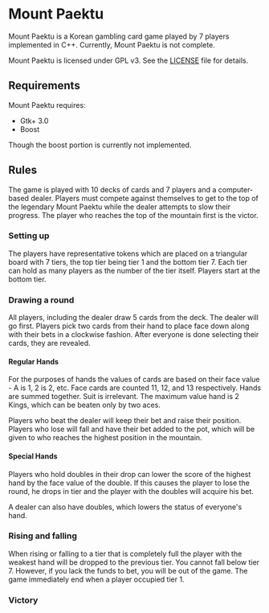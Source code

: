 # Mount Paektu
Mount Paektu is a Korean gambling card game played by 7 players implemented in C++. Currently, Mount Paektu is not complete.

Mount Paektu is licensed under GPL v3. See the [LICENSE](/LICENSE) file for details.

## Requirements
Mount Paektu requires:
* Gtk+ 3.0
* Boost

Though the boost portion is currently not implemented.

## Rules
The game is played with 10 decks of cards and 7 players and a computer-based dealer. Players must compete against themselves to get to the top of the legendary Mount Paektu while the dealer attempts to slow their progress. The player who reaches the top of the mountain first is the victor.

### Setting up
The players have representative tokens which are placed on a triangular board with 7 tiers, the top tier being tier 1 and the bottom tier 7. Each tier can hold as many players as the number of the tier itself. Players start at the bottom tier.

### Drawing a round
All players, including the dealer draw 5 cards from the deck. The dealer will go first. Players pick two cards from their hand to place face down along with their bets in a clockwise fashion. After everyone is done selecting their cards, they are revealed.

#### Regular Hands
For the purposes of hands the values of cards are based on their face value - A is 1, 2 is 2, etc. Face cards are counted 11, 12, and 13 respectively. Hands are summed together. Suit is irrelevant. The maximum value hand is 2 Kings, which can be beaten only by two aces. 

Players who beat the dealer will keep their bet and raise their position. Players who lose will fall and have their bet added to the pot, which will be given to who reaches the highest position in the mountain.

#### Special Hands
Players who hold doubles in their drop can lower the score of the highest hand by the face value of the double. If this causes the player to lose the round, he drops in tier and the player with the doubles will acquire his bet.

A dealer can also have doubles, which lowers the status of everyone's hand. 

### Rising and falling
When rising or falling to a tier that is completely full the player with the weakest hand will be dropped to the previous tier. You cannot fall below tier 7. However, if you lack the funds to bet, you will be out of the game. The game immediately end when a player occupied tier 1.

### Victory

